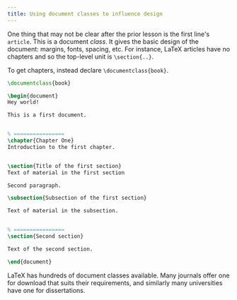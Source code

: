 ```yaml
---
title: Using document classes to influence design
---
```


One thing that may not be clear after
the prior lesson is the first line's
`article`.
This is a document *class*.
It gives the basic design of the document: margins, fonts,
spacing, etc.
For instance, LaTeX articles have no chapters and so the top-level
unit is `\section{..}`.

To get chapters, instead declare `\documentclass{book}`.

```latex
\documentclass{book}

\begin{document}
Hey world!

This is a first document.


% ================
\chapter{Chapter One}
Introduction to the first chapter.


\section{Title of the first section}
Text of material in the first section

Second paragraph.

\subsection{Subsection of the first section}

Text of material in the subsection.


% ================
\section{Second section}

Text of the second section.

\end{document}
```

LaTeX has hundreds of document classes available.
Many journals offer one for download that suits their requirements,
and similarly many universities have one for dissertations.
